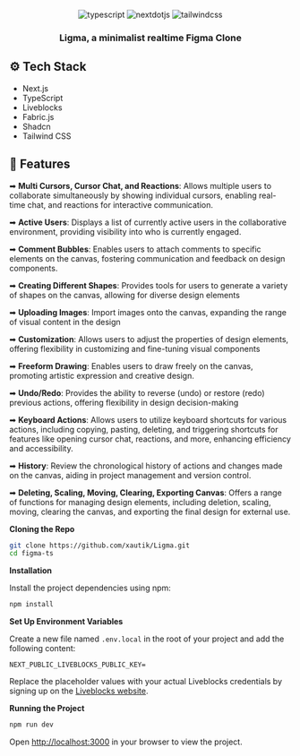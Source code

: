<div align="center">
  <br />
  <div>
    <img src="https://img.shields.io/badge/-TypeScript-black?style=for-the-badge&logoColor=white&logo=typescript&color=3178C6" alt="typescript" />
    <img src="https://img.shields.io/badge/-Next_JS-black?style=for-the-badge&logoColor=white&logo=nextdotjs&color=000000" alt="nextdotjs" />
    <img src="https://img.shields.io/badge/-Tailwind_CSS-black?style=for-the-badge&logoColor=white&logo=tailwindcss&color=06B6D4" alt="tailwindcss" />
  </div>

  <h3 align="center">Ligma, a minimalist realtime Figma Clone</h3>
</div>

## <a name="tech-stack">⚙️ Tech Stack</a>

- Next.js
- TypeScript
- Liveblocks
- Fabric.js
- Shadcn
- Tailwind CSS

## <a name="features">🔋 Features</a>

➡ **Multi Cursors, Cursor Chat, and Reactions**: Allows multiple users to collaborate simultaneously by showing individual cursors, enabling real-time chat, and reactions for interactive communication.

➡ **Active Users**: Displays a list of currently active users in the collaborative environment, providing visibility into who is currently engaged.

➡ **Comment Bubbles**: Enables users to attach comments to specific elements on the canvas, fostering communication and feedback on design components.

➡ **Creating Different Shapes**: Provides tools for users to generate a variety of shapes on the canvas, allowing for diverse design elements

➡ **Uploading Images**: Import images onto the canvas, expanding the range of visual content in the design

➡ **Customization**: Allows users to adjust the properties of design elements, offering flexibility in customizing and fine-tuning visual components

➡ **Freeform Drawing**: Enables users to draw freely on the canvas, promoting artistic expression and creative design.

➡ **Undo/Redo**: Provides the ability to reverse (undo) or restore (redo) previous actions, offering flexibility in design decision-making

➡ **Keyboard Actions**: Allows users to utilize keyboard shortcuts for various actions, including copying, pasting, deleting, and triggering shortcuts for features like opening cursor chat, reactions, and more, enhancing efficiency and accessibility.

➡ **History**: Review the chronological history of actions and changes made on the canvas, aiding in project management and version control.

➡ **Deleting, Scaling, Moving, Clearing, Exporting Canvas**: Offers a range of functions for managing design elements, including deletion, scaling, moving, clearing the canvas, and exporting the final design for external use.

**Cloning the Repo**

```bash
git clone https://github.com/xautik/Ligma.git
cd figma-ts
```

**Installation**

Install the project dependencies using npm:

```bash
npm install
```

**Set Up Environment Variables**

Create a new file named `.env.local` in the root of your project and add the following content:

```env
NEXT_PUBLIC_LIVEBLOCKS_PUBLIC_KEY=
```

Replace the placeholder values with your actual Liveblocks credentials by signing up on the [Liveblocks website](https://liveblocks.io).

**Running the Project**

```bash
npm run dev
```

Open [http://localhost:3000](http://localhost:3000) in your browser to view the project.


#
